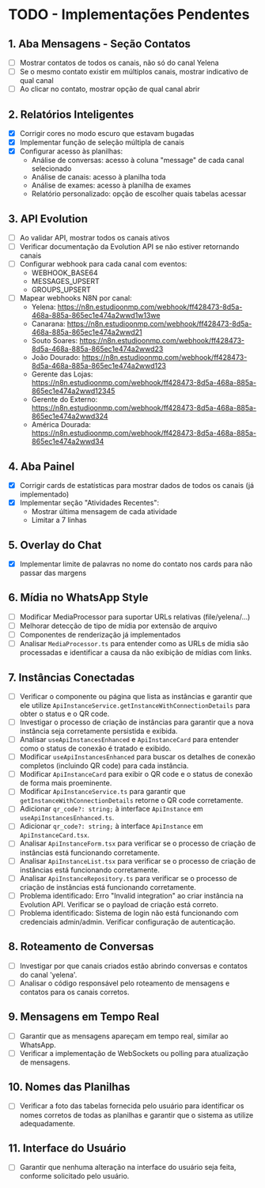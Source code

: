 # TODO - Implementações Pendentes

## 1. Aba Mensagens - Seção Contatos
- [ ] Mostrar contatos de todos os canais, não só do canal Yelena
- [ ] Se o mesmo contato existir em múltiplos canais, mostrar indicativo de qual canal
- [ ] Ao clicar no contato, mostrar opção de qual canal abrir

## 2. Relatórios Inteligentes
- [x] Corrigir cores no modo escuro que estavam bugadas
- [x] Implementar função de seleção múltipla de canais
- [x] Configurar acesso às planilhas:
  - Análise de conversas: acesso à coluna "message" de cada canal selecionado
  - Análise de canais: acesso à planilha toda
  - Análise de exames: acesso à planilha de exames
  - Relatório personalizado: opção de escolher quais tabelas acessar

## 3. API Evolution
- [ ] Ao validar API, mostrar todos os canais ativos
- [ ] Verificar documentação da Evolution API se não estiver retornando canais
- [ ] Configurar webhook para cada canal com eventos:
  - WEBHOOK_BASE64
  - MESSAGES_UPSERT
  - GROUPS_UPSERT
- [ ] Mapear webhooks N8N por canal:
  - Yelena: https://n8n.estudioonmp.com/webhook/ff428473-8d5a-468a-885a-865ec1e474a2wwd1w13we
  - Canarana: https://n8n.estudioonmp.com/webhook/ff428473-8d5a-468a-885a-865ec1e474a2wwd21
  - Souto Soares: https://n8n.estudioonmp.com/webhook/ff428473-8d5a-468a-885a-865ec1e474a2wwd23
  - João Dourado: https://n8n.estudioonmp.com/webhook/ff428473-8d5a-468a-885a-865ec1e474a2wwd123
  - Gerente das Lojas: https://n8n.estudioonmp.com/webhook/ff428473-8d5a-468a-885a-865ec1e474a2wwd12345
  - Gerente do Externo: https://n8n.estudioonmp.com/webhook/ff428473-8d5a-468a-885a-865ec1e474a2wwd324
  - América Dourada: https://n8n.estudioonmp.com/webhook/ff428473-8d5a-468a-885a-865ec1e474a2wwd34

## 4. Aba Painel
- [x] Corrigir cards de estatísticas para mostrar dados de todos os canais (já implementado)
- [x] Implementar seção "Atividades Recentes":
  - Mostrar última mensagem de cada atividade
  - Limitar a 7 linhas

## 5. Overlay do Chat
- [x] Implementar limite de palavras no nome do contato nos cards para não passar das margens

## 6. Mídia no WhatsApp Style
- [ ] Modificar MediaProcessor para suportar URLs relativas (file/yelena/...)
- [ ] Melhorar detecção de tipo de mídia por extensão de arquivo
- [ ] Componentes de renderização já implementados
- [ ] Analisar `MediaProcessor.ts` para entender como as URLs de mídia são processadas e identificar a causa da não exibição de mídias com links.

## 7. Instâncias Conectadas
- [ ] Verificar o componente ou página que lista as instâncias e garantir que ele utilize `ApiInstanceService.getInstanceWithConnectionDetails` para obter o status e o QR code.
- [ ] Investigar o processo de criação de instâncias para garantir que a nova instância seja corretamente persistida e exibida.
- [ ] Analisar `useApiInstancesEnhanced` e `ApiInstanceCard` para entender como o status de conexão é tratado e exibido.
- [ ] Modificar `useApiInstancesEnhanced` para buscar os detalhes de conexão completos (incluindo QR code) para cada instância.
- [ ] Modificar `ApiInstanceCard` para exibir o QR code e o status de conexão de forma mais proeminente.
- [ ] Modificar `ApiInstanceService.ts` para garantir que `getInstanceWithConnectionDetails` retorne o QR code corretamente.
- [ ] Adicionar `qr_code?: string;` à interface `ApiInstance` em `useApiInstancesEnhanced.ts`.
- [ ] Adicionar `qr_code?: string;` à interface `ApiInstance` em `ApiInstanceCard.tsx`.
- [ ] Analisar `ApiInstanceForm.tsx` para verificar se o processo de criação de instâncias está funcionando corretamente.
- [ ] Analisar `ApiInstanceList.tsx` para verificar se o processo de criação de instâncias está funcionando corretamente.
- [ ] Analisar `ApiInstanceRepository.ts` para verificar se o processo de criação de instâncias está funcionando corretamente.
- [ ] Problema identificado: Erro "Invalid integration" ao criar instância na Evolution API. Verificar se o payload de criação está correto.
- [ ] Problema identificado: Sistema de login não está funcionando com credenciais admin/admin. Verificar configuração de autenticação.

## 8. Roteamento de Conversas
- [ ] Investigar por que canais criados estão abrindo conversas e contatos do canal \'yelena\'.
- [ ] Analisar o código responsável pelo roteamento de mensagens e contatos para os canais corretos.

## 9. Mensagens em Tempo Real
- [ ] Garantir que as mensagens apareçam em tempo real, similar ao WhatsApp.
- [ ] Verificar a implementação de WebSockets ou polling para atualização de mensagens.

## 10. Nomes das Planilhas
- [ ] Verificar a foto das tabelas fornecida pelo usuário para identificar os nomes corretos de todas as planilhas e garantir que o sistema as utilize adequadamente.

## 11. Interface do Usuário
- [ ] Garantir que nenhuma alteração na interface do usuário seja feita, conforme solicitado pelo usuário.


